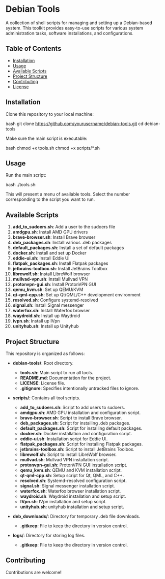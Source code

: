 # Debian Tools

A collection of shell scripts for managing and setting up a Debian-based system. This toolkit provides easy-to-use scripts for various system administration tasks, software installations, and configurations.

## Table of Contents

- [Installation](#installation)
- [Usage](#usage)
- [Available Scripts](#available-scripts)
- [Project Structure](#project-structure)
- [Contributing](#contributing)
- [License](#license)

## Installation

Clone this repository to your local machine:

bash
git clone https://github.com/yourusername/debian-tools.git
cd debian-tools


Make sure the main script is executable:

bash
chmod +x tools.sh
chmod +x scripts/*.sh


## Usage

Run the main script:

bash
./tools.sh


This will present a menu of available tools. Select the number corresponding to the script you want to run.

## Available Scripts

1. **add_to_sudoers.sh**: Add a user to the sudoers file
2. **amdgpu.sh**: Install AMD GPU drivers
3. **brave-browser.sh**: Install Brave browser
4. **deb_packages.sh**: Install various .deb packages
5. **default_packages.sh**: Install a set of default packages
6. **docker.sh**: Install and set up Docker
7. **eddie-ui.sh**: Install Eddie UI
8. **flatpak_packages.sh**: Install Flatpak packages
9. **jetbrains-toolbox.sh**: Install JetBrains Toolbox
10. **librewolf.sh**: Install LibreWolf browser
11. **mullvad-vpn.sh**: Install Mullvad VPN
12. **protonvpn-gui.sh**: Install ProtonVPN GUI
13. **qemu_kvm.sh**: Set up QEMU/KVM
14. **qt-qml-cpp.sh**: Set up Qt/QML/C++ development environment
15. **resolved.sh**: Configure systemd-resolved
16. **signal.sh**: Install Signal messenger
17. **waterfox.sh**: Install Waterfox browser
18. **waydroid.sh**: Install up Waydroid
19. **ivpn.sh**: Install up IVpn
20. **unityhub.sh**: Install up Unityhub

## Project Structure

This repository is organized as follows:

- **debian-tools/**: Root directory.
  - **tools.sh**: Main script to run all tools.
  - **README.md**: Documentation for the project.
  - **LICENSE**: License file.
  - **.gitignore**: Specifies intentionally untracked files to ignore.

- **scripts/**: Contains all tool scripts.
  - **add_to_sudoers.sh**: Script to add users to sudoers.
  - **amdgpu.sh**: AMD GPU installation and configuration script.
  - **brave-browser.sh**: Script to install Brave browser.
  - **deb_packages.sh**: Script for installing .deb packages.
  - **default_packages.sh**: Script for installing default packages.
  - **docker.sh**: Docker installation and configuration script.
  - **eddie-ui.sh**: Installation script for Eddie UI.
  - **flatpak_packages.sh**: Script for installing Flatpak packages.
  - **jetbrains-toolbox.sh**: Script to install JetBrains Toolbox.
  - **librewolf.sh**: Script to install LibreWolf browser.
  - **mullvad.sh**: Mullvad VPN installation script.
  - **protonvpn-gui.sh**: ProtonVPN GUI installation script.
  - **qemu_kvm.sh**: QEMU and KVM installation script.
  - **qt-qml-cpp.sh**: Setup script for Qt, QML, and C++.
  - **resolved.sh**: Systemd-resolved configuration script.
  - **signal.sh**: Signal messenger installation script.
  - **waterfox.sh**: Waterfox browser installation script.
  - **waydroid.sh**: Waydroid installation and setup script.
  - **IVpn.sh**: IVpn installation and setup script.
  - **unityhub.sh**: unityhub installation and setup script.

- **deb_downloads/**: Directory for temporary .deb file downloads.
  - **.gitkeep**: File to keep the directory in version control.

- **logs/**: Directory for storing log files.
  - **.gitkeep**: File to keep the directory in version control.

## Contributing

Contributions are welcome!
